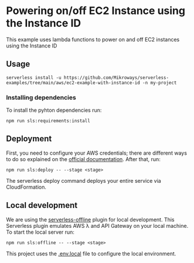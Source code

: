 # Powering on/off EC2 Instance using the Instance ID

This example uses lambda functions to power on and off EC2 instances using the Instance ID

## Usage

```
serverless install -u https://github.com/Mikroways/serverless-examples/tree/main/aws/ec2-example-with-instance-id -n my-project
```

### Installing dependencies
To install the pyhton dependencies run:
```
npm run sls:requirements:install
```

## Deployment

First, you need to configure your AWS credentials; there are different ways to do so explained on the [official documentation](https://docs.aws.amazon.com/cli/latest/userguide/cli-chap-configure.html). After that, run:
```
npm run sls:deploy -- --stage <stage>
```
The serverless deploy command deploys your entire service via CloudFormation.

## Local development

We are using the [serverless-offline](https://github.com/dherault/serverless-offline) plugin for local development. This Serverless plugin emulates AWS λ and API Gateway on your local machine. To start the local server run:
```
npm run sls:offline -- --stage <stage>
```

This project uses the [.env.local](.env.local) file to configure the local environment.